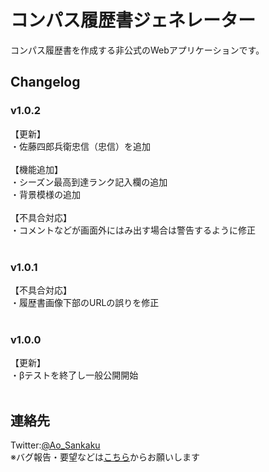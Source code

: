 # コンパス履歴書ジェネレーター
コンパス履歴書を作成する非公式のWebアプリケーションです。
## Changelog
### v1.0.2<br>
【更新】<br>
・佐藤四郎兵衛忠信（忠信）を追加<br>
<br>
【機能追加】<br>
・シーズン最高到達ランク記入欄の追加<br>
・背景模様の追加<br>
<br>
【不具合対応】<br>
・コメントなどが画面外にはみ出す場合は警告するように修正<br>
<br>
### v1.0.1<br>
【不具合対応】<br>
・履歴書画像下部のURLの誤りを修正<br>
<br>
### v1.0.0<br>
【更新】<br>
・βテストを終了し一般公開開始<br>
<br>

## 連絡先
Twitter:<a href="https://twitter.com/Ao_Sankaku">@Ao_Sankaku</a><br>
※バグ報告・要望などは<a href="https://docs.google.com/forms/d/e/1FAIpQLSeXJZaiPBeYG2raNjZS-NbXX1gWkgYF_R7pdVQNDCVfYWHSjA/viewform">こちら</a>からお願いします<br>

